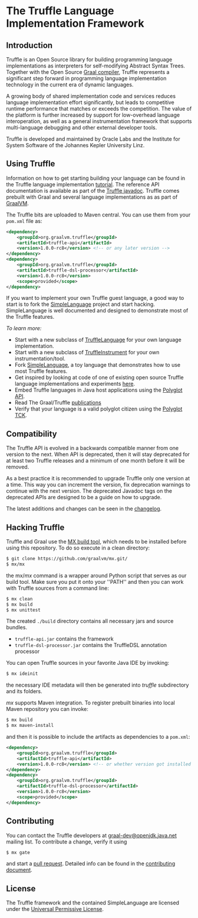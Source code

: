 # The Truffle Language Implementation Framework

## Introduction

Truffle is an Open Source library for building programming language implementations as interpreters for self-modifying Abstract Syntax Trees.
Together with the Open Source [Graal compiler](../compiler), Truffle represents a significant step
forward in programming language implementation technology in the current era of dynamic languages.

A growing  body of shared implementation code and services
reduces language implementation effort significantly, but leads to competitive runtime
performance that matches or exceeds the competition.  The value of the platform is further
increased by support for low-overhead language interoperation, as well as a general instrumentation
framework that supports multi-language debugging and other external developer tools.

Truffle is developed and maintained by Oracle Labs and the Institute for System
Software of the Johannes Kepler University Linz.

## Using Truffle

Information on how to get starting building your language can be found in the Truffle language implementation [tutorial](./docs/LanguageTutorial.md).
The reference API documentation is available as part of the [Truffle javadoc](http://graalvm.org/truffle/javadoc/).
Truffle comes prebuilt with Graal and several language implementations as as part of [GraalVM](http://www.oracle.com/technetwork/oracle-labs/program-languages/overview/).

The Truffle bits are uploaded to Maven central. You can use them from your
`pom.xml` file as:

```xml
<dependency>
    <groupId>org.graalvm.truffle</groupId>
    <artifactId>truffle-api</artifactId>
    <version>1.0.0-rc8</version> <!-- or any later version -->
</dependency>
<dependency>
    <groupId>org.graalvm.truffle</groupId>
    <artifactId>truffle-dsl-processor</artifactId>
    <version>1.0.0-rc8</version>
    <scope>provided</scope>
</dependency>
```

If you want to implement your own Truffle guest language, a good way to start is to fork the [SimpleLanguage](https://github.com/graalvm/simplelanguage) project and start hacking.
SimpleLanguage is well documented and designed to demonstrate most of the Truffle features.

*To learn more:*

* Start with a new subclass of [TruffleLanguage](http://www.graalvm.org/truffle/javadoc/com/oracle/truffle/api/TruffleLanguage.html) for your own language implementation.
* Start with a new subclass of [TruffleInstrument](http://www.graalvm.org/truffle/javadoc/com/oracle/truffle/api/instrumentation/TruffleInstrument.html) for your own instrumentation/tool.
* Fork [SimpleLanguage](https://github.com/graalvm/simplelanguage), a toy language that demonstrates how to use most Truffle features.
* Get inspired by looking at code of one of existing open source Truffle language implementations and experiments [here](./docs/Languages.md).
* Embed Truffle languages in Java host applications using the [Polyglot API](http://www.graalvm.org/docs/graalvm-as-a-platform/embed/).
* Read The Graal/Truffle [publications](../docs/Publications.md)
* Verify that your language is a valid polyglot citizen using the [Polyglot TCK](./docs/TCK.md).

## Compatibility

The Truffle API is evolved in a backwards compatible manner from one version to the next.
When API is deprecated, then it will stay deprecated for at least two Truffle releases and a minimum of one month before it will be removed.

As a best practice it is recommended to upgrade Truffle only one version at a time.
This way you can increment the version, fix deprecation warnings to continue with the next version.
The deprecated Javadoc tags on the deprecated APIs are designed to be a guide on how to upgrade.

The latest additions and changes can be seen in the [changelog](./CHANGELOG.md).

## Hacking Truffle

Truffle and Graal use the [MX build tool](https://github.com/graalvm/mx/),
which needs to be installed before using this repository. To do so execute
in a clean directory:

```bash
$ git clone https://github.com/graalvm/mx.git/
$ mx/mx
```

the mx/*mx* command is a wrapper around Python script that serves as our build tool.
Make sure you put it onto your ''PATH'' and then you can work with Truffle
sources from a command line:

```bash
$ mx clean
$ mx build
$ mx unittest
```

The created `./build` directory contains all necessary jars and source bundles.

  - `truffle-api.jar` contains the framework
  - `truffle-dsl-processor.jar` contains the TruffleDSL annotation processor

You can open Truffle sources in your favorite Java IDE by invoking:

```bash
$ mx ideinit
```

the necessary IDE metadata will then be generated into *truffle* subdirectory
and its folders.

*mx* supports Maven integration. To register prebuilt binaries into local Maven
repository you can invoke:

```bash
$ mx build
$ mx maven-install
```

and then it is possible to include the artifacts as dependencies to a `pom.xml`:

```xml
<dependency>
    <groupId>org.graalvm.truffle</groupId>
    <artifactId>truffle-api</artifactId>
    <version>1.0.0-rc8</version> <!-- or whether version got installed by mx maven-install -->
</dependency>
<dependency>
    <groupId>org.graalvm.truffle</groupId>
    <artifactId>truffle-dsl-processor</artifactId>
    <version>1.0.0-rc8</version>
    <scope>provided</scope>
</dependency>
```

## Contributing

You can contact the Truffle developers at graal-dev@openjdk.java.net mailing
list. To contribute a change, verify it using
```bash
$ mx gate
```
and start a [pull request](https://help.github.com/articles/using-pull-requests/).
Detailed info can be found in the [contributing document](CONTRIBUTING.md).

## License

The Truffle framework and the contained SimpleLanguage are licensed under the [Universal Permissive License](LICENSE.md).
